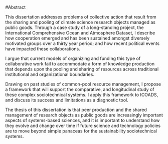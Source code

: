 #Abstract 

This dissertation addresses problems of collective action that result from the sharing and pooling of climate science research objects managed as public goods. Through a case study of a long-standing  project, the International Comprehensive Ocean and Atmosphere Dataset, I describe how cooperation emerged and has been sustained amongst diversely motivated groups over a thirty year period; and how recent political events have impacted these collaborations.

I argue that current models of organizing and funding this type of collaborative work fail to accommodate a form of knowledge production that depends upon the pooling and sharing of resources across traditional institutional and organizational boundaries.  

Drawing on past studies of common-pool resource management, I propose a framework that will support the comparative, and longitudinal study of these complex sociotechnical systems. I apply this framework to ICOADS, and discuss its success and limitations as a diagnostic tool. 

The thesis of this dissertation is that peer production and the shared management of research objects as public goods are increasingly important aspects of systems-based sciences, and it is important to understand how they evolve and change over time if future science and technology policies are to move beyond simple panaceas for the sustainability sociotechnical systems. 

